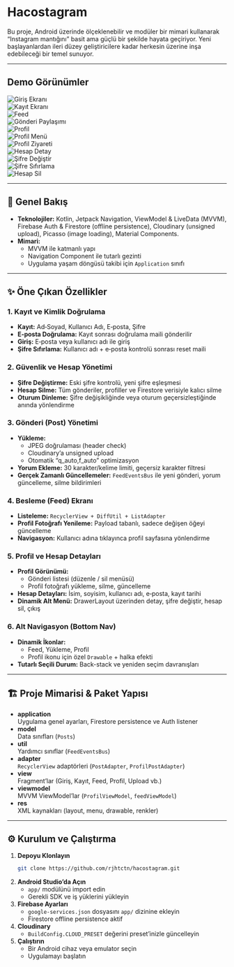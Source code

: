 # Hacostagram

Bu proje, Android üzerinde ölçeklenebilir ve modüler bir mimari kullanarak “Instagram mantığını” basit ama güçlü bir şekilde hayata geçiriyor. Yeni başlayanlardan ileri düzey geliştiricilere kadar herkesin üzerine inşa edebileceği bir temel sunuyor.

---

## Demo Görünümler

![Giriş Ekranı](docs/Giriş.png)  
![Kayıt Ekranı](docs/Kayıt.png)  
![Feed](docs/Feed.png)  
![Gönderi Paylaşımı](docs/Paylaşım.png)  
![Profil](docs/Profil.png)  
![Profil Menü](docs/ProfilMenü.png)  
![Profil Ziyareti](docs/ProfilZiyareti.png)  
![Hesap Detay](docs/HesapDetay.png)  
![Şifre Değiştir](docs/ŞifreDeğiştir.png)  
![Şifre Sıfırlama](docs/ŞifreSıfırlama.png)  
![Hesap Sil](docs/HesapSil.png)

---

## 🚀 Genel Bakış
- **Teknolojiler:** Kotlin, Jetpack Navigation, ViewModel & LiveData (MVVM), Firebase Auth & Firestore (offline persistence), Cloudinary (unsigned upload), Picasso (image loading), Material Components.
- **Mimari:**
   - MVVM ile katmanlı yapı
   - Navigation Component ile tutarlı gezinti
   - Uygulama yaşam döngüsü takibi için `Application` sınıfı

---

## ✨ Öne Çıkan Özellikler

### 1. Kayıt ve Kimlik Doğrulama
- **Kayıt:** Ad‑Soyad, Kullanıcı Adı, E‑posta, Şifre
- **E‑posta Doğrulama:** Kayıt sonrası doğrulama maili gönderilir
- **Giriş:** E‑posta veya kullanıcı adı ile giriş
- **Şifre Sıfırlama:** Kullanıcı adı + e‑posta kontrolü sonrası reset maili

### 2. Güvenlik ve Hesap Yönetimi
- **Şifre Değiştirme:** Eski şifre kontrolü, yeni şifre eşleşmesi
- **Hesap Silme:** Tüm gönderiler, profiller ve Firestore verisiyle kalıcı silme
- **Oturum Dinleme:** Şifre değişikliğinde veya oturum geçersizleştiğinde anında yönlendirme

### 3. Gönderi (Post) Yönetimi
- **Yükleme:**
   - JPEG doğrulaması (header check)
   - Cloudinary’a unsigned upload
   - Otomatik “q_auto,f_auto” optimizasyon
- **Yorum Ekleme:** 30 karakter/kelime limiti, geçersiz karakter filtresi
- **Gerçek Zamanlı Güncellemeler:** `FeedEventsBus` ile yeni gönderi, yorum güncelleme, silme bildirimleri

### 4. Besleme (Feed) Ekranı
- **Listeleme:** `RecyclerView + DiffUtil + ListAdapter`
- **Profil Fotoğrafı Yenileme:** Payload tabanlı, sadece değişen öğeyi güncelleme
- **Navigasyon:** Kullanıcı adına tıklayınca profil sayfasına yönlendirme

### 5. Profil ve Hesap Detayları
- **Profil Görünümü:**
   - Gönderi listesi (düzenle / sil menüsü)
   - Profil fotoğrafı yükleme, silme, güncelleme
- **Hesap Detayları:** İsim, soyisim, kullanıcı adı, e‑posta, kayıt tarihi
- **Dinamik Alt Menü:** DrawerLayout üzerinden detay, şifre değiştir, hesap sil, çıkış

### 6. Alt Navigasyon (Bottom Nav)
- **Dinamik İkonlar:**
   - Feed, Yükleme, Profil
   - Profil ikonu için özel `Drawable` + halka efekti
- **Tutarlı Seçili Durum:** Back-stack ve yeniden seçim davranışları

---

## 🏗️ Proje Mimarisi & Paket Yapısı

- **application**  
  Uygulama genel ayarları, Firestore persistence ve Auth listener
- **model**  
  Data sınıfları (`Posts`)
- **util**  
  Yardımcı sınıflar (`FeedEventsBus`)
- **adapter**  
  `RecyclerView` adaptörleri (`PostAdapter`, `ProfilPostAdapter`)
- **view**  
  Fragment’lar (Giriş, Kayıt, Feed, Profil, Upload vb.)
- **viewmodel**  
  MVVM ViewModel’lar (`ProfilViewModel`, `feedViewModel`)
- **res**  
  XML kaynakları (layout, menu, drawable, renkler)

---

## ⚙️ Kurulum ve Çalıştırma

1. **Depoyu Klonlayın**
   ```bash
   git clone https://github.com/rjhtctn/hacostagram.git
   ```
2. **Android Studio’da Açın**
   - `app/` modülünü import edin
   - Gerekli SDK ve iş yüklerini yükleyin
3. **Firebase Ayarları**
   - `google-services.json` dosyasını `app/` dizinine ekleyin
   - Firestore offline persistence aktif
4. **Cloudinary**
   - `BuildConfig.CLOUD_PRESET` değerini preset’inizle güncelleyin
5. **Çalıştırın**
   - Bir Android cihaz veya emulator seçin
   - Uygulamayı başlatın  

